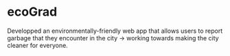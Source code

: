# ecoGrad
Developped an environmentally-friendly web app that allows users to report garbage that they encounter in the city -> working towards making the city cleaner for everyone.
